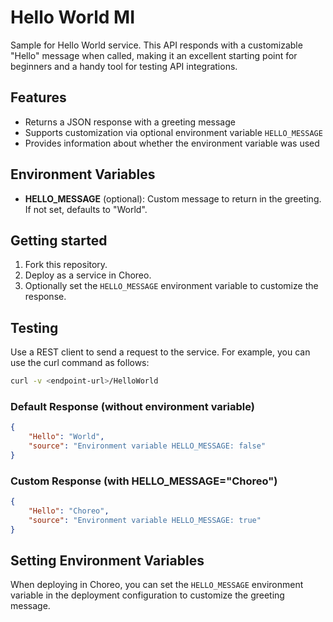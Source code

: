 # Hello World MI

Sample for Hello World service. This API responds with a customizable "Hello" message when called, making it an excellent starting point for beginners and a handy tool for testing API integrations.

## Features

- Returns a JSON response with a greeting message
- Supports customization via optional environment variable `HELLO_MESSAGE`
- Provides information about whether the environment variable was used

## Environment Variables

- **HELLO_MESSAGE** (optional): Custom message to return in the greeting. If not set, defaults to "World".

## Getting started

1. Fork this repository.
2. Deploy as a service in Choreo.
3. Optionally set the `HELLO_MESSAGE` environment variable to customize the response.

## Testing

Use a REST client to send a request to the service. For example, you can use the curl command as follows:

```bash
curl -v <endpoint-url>/HelloWorld
```

### Default Response (without environment variable)
```json
{
    "Hello": "World",
    "source": "Environment variable HELLO_MESSAGE: false"
}
```

### Custom Response (with HELLO_MESSAGE="Choreo")
```json
{
    "Hello": "Choreo",
    "source": "Environment variable HELLO_MESSAGE: true"
}
```

## Setting Environment Variables

When deploying in Choreo, you can set the `HELLO_MESSAGE` environment variable in the deployment configuration to customize the greeting message.
